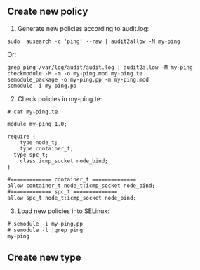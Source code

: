 ## Create new policy 
1. Generate new policies according to audit.log:
~~~
sudo  ausearch -c 'ping' --raw | audit2allow -M my-ping
~~~
Or:
~~~
grep ping /var/log/audit/audit.log | audit2allow -M my-ping
checkmodule -M -m -o my-ping.mod my-ping.te
semodule_package -o my-ping.pp -m my-ping.mod
semodule -i my-ping.pp
~~~

2. Check policies in my-ping.te:
~~~
# cat my-ping.te 

module my-ping 1.0;

require {
	type node_t;
	type container_t;
  type spc_t;
	class icmp_socket node_bind;
}

#============= container_t ==============
allow container_t node_t:icmp_socket node_bind;
#============= spc_t ==============
allow spc_t node_t:icmp_socket node_bind;
~~~

3. Load new policies into SELinux:
~~~
# semodule -i my-ping.pp 
# semodule -l |grep ping
my-ping
~~~


## Create new type
